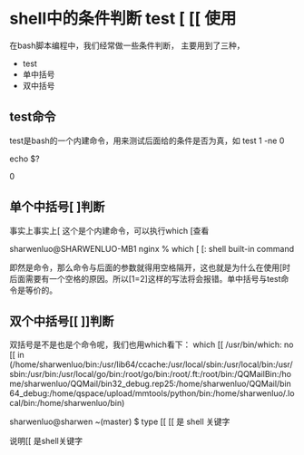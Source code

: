 # shell中的条件判断 test [ [[ 使用
在bash脚本编程中，我们经常做一些条件判断， 主要用到了三种，
- test
- 单中括号
- 双中括号

## test命令
test是bash的一个内建命令，用来测试后面给的条件是否为真，如
test 1 -ne 0

echo $?

0

## 单个中括号[ ]判断
事实上事实上[ 这个是个内建命令，可以执行which [查看

sharwenluo@SHARWENLUO-MB1 nginx % which [ 
[: shell built-in command

即然是命令，那么命令与后面的参数就得用空格隔开，这也就是为什么在使用[时后面需要有一个空格的原因。所以[1=2]这样的写法将会报错。单中括号与test命令是等价的。

## 双个中括号[[ ]]判断
双括号是不是也是个命令呢，我们也用which看下：
which [[
/usr/bin/which: no [[ in (/home/sharwenluo/bin:/usr/lib64/ccache:/usr/local/sbin:/usr/local/bin:/usr/sbin:/usr/bin:/usr/local/go/bin:/root/go/bin:/root/.ft:/root/bin:/QQMailBin:/home/sharwenluo/QQMail/bin32_debug.rep25:/home/sharwenluo/QQMail/bin64_debug:/home/qspace/upload/mmtools/python/bin:/home/sharwenluo/.local/bin:/home/sharwenluo/bin)


sharwenluo@sharwen ~(master) $  type [[
[[ 是 shell 关键字

说明[[ 是shell关键字